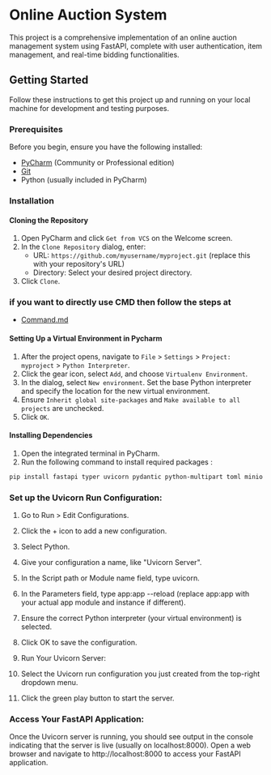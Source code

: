 # Online Auction System

This project is a comprehensive implementation of an online auction management system using FastAPI, complete with user authentication, item management, and real-time bidding functionalities.

## Getting Started

Follow these instructions to get this project up and running on your local machine for development and testing purposes.

### Prerequisites

Before you begin, ensure you have the following installed:
- [PyCharm](https://www.jetbrains.com/pycharm/download/) (Community or Professional edition)
- [Git](https://git-scm.com/downloads)
- Python (usually included in PyCharm)

### Installation

#### Cloning the Repository

1. Open PyCharm and click `Get from VCS` on the Welcome screen.
2. In the `Clone Repository` dialog, enter:
   - URL: `https://github.com/myusername/myproject.git` (replace this with your repository's URL)
   - Directory: Select your desired project directory.
3. Click `Clone`.

### if you want to directly use CMD then follow the steps at 
- [Command.md]([https://git-scm.com/downloads](https://github.com/Mukul05/ENCS/blob/master/CMD%20Commands.md))

#### Setting Up a Virtual Environment in Pycharm

1. After the project opens, navigate to `File` > `Settings` > `Project: myproject` > `Python Interpreter`.
2. Click the gear icon, select `Add`, and choose `Virtualenv Environment`.
3. In the dialog, select `New environment`. Set the base Python interpreter and specify the location for the new virtual environment.
4. Ensure `Inherit global site-packages` and `Make available to all projects` are unchecked.
5. Click `OK`.

#### Installing Dependencies

1. Open the integrated terminal in PyCharm.
2. Run the following command to install required packages :
```bash
pip install fastapi typer uvicorn pydantic python-multipart toml minio pymongo pyjwt[crypto] python-dotenv pandas Jinja2 mysql-connector-python itsdangerous

```
 ### Set up the Uvicorn Run Configuration:

1. Go to Run > Edit Configurations.
2. Click the + icon to add a new configuration.
3. Select Python.
4. Give your configuration a name, like "Uvicorn Server".
5. In the Script path or Module name field, type uvicorn.
6. In the Parameters field, type app:app --reload (replace app:app with your actual app module and instance if different).
7. Ensure the correct Python interpreter (your virtual environment) is selected.
8. Click OK to save the configuration.
9.   Run Your Uvicorn Server:

10. Select the Uvicorn run configuration you just created from the top-right dropdown menu.
11. Click the green play button to start the server.

### Access Your FastAPI Application:

Once the Uvicorn server is running, you should see output in the console indicating that the server is live (usually on localhost:8000).
Open a web browser and navigate to http://localhost:8000 to access your FastAPI application.



